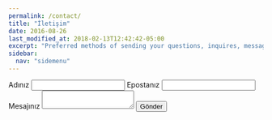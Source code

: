 ```yaml
---
permalink: /contact/
title: "İletişim"
date: 2016-08-26
last_modified_at: 2018-02-13T12:42:42-05:00
excerpt: "Preferred methods of sending your questions, inquires, messages, and love letters to me."
sidebar:
  nav: "sidemenu"
---
```

<div id="contact">
<div id="contact-form">
<form action="https://formspree.io/f/esen.yalim@gmail.com" method="POST">
  <label>Adınız <input type="text" name="name"> </label>
  <label>Epostanız <input type="email" name="_replyto"> </label>
  <label>Mesajınız <textarea name="message"></textarea> </label>
  <button type="submit">Gönder</button>     
</form>
</div>
</div>

